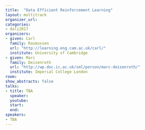 ```yaml
---
title:  "Data Efficient Reinforcement Learning"
layout: multitrack
organizer_url: 
categories:
- dali2017
organizers:
- given: Carl 
  family: Rasmussen
  url: "http://learning.eng.cam.ac.uk/carl/"
  institute: University of Cambridge
- given: Marc 
  family: Deisenroth
  url: "http://wp.doc.ic.ac.uk/sml/person/marc-deisenroth/"
  institute: Imperial College London  
room: 
show_abstracts: false
talks:
- title: TBA
  speaker:
  youtube: 
  start: 
  end: 
speakers:
- TBA 
---
```

